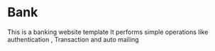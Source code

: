 # Bank
This is a banking website template
It performs simple operations like authentication , Transaction and auto mailing
